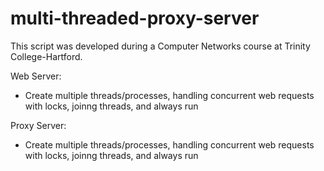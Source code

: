 # multi-threaded-proxy-server

This script was developed during a Computer Networks course at Trinity College-Hartford.

Web Server:
 - Create multiple threads/processes, handling concurrent web requests with locks, joinng threads, and always run

Proxy Server:
 - Create multiple threads/processes, handling concurrent web requests with locks, joinng threads, and always run
